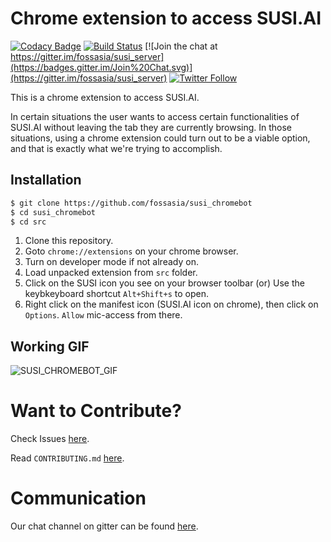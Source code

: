 # Chrome extension to access SUSI.AI

[![Codacy Badge](https://api.codacy.com/project/badge/Grade/98a620d9aed84320ab5d38e03e23a09b)](https://www.codacy.com/app/zamhaq/susi_chromebot?utm_source=github.com&utm_medium=referral&utm_content=fossasia/susi_chromebot&utm_campaign=badger)
[![Build Status](https://travis-ci.org/fossasia/susi_chromebot.svg?branch=master)](https://travis-ci.org/fossasia/susi_chromebot)
[![Join the chat at https://gitter.im/fossasia/susi_server](https://badges.gitter.im/Join%20Chat.svg)](https://gitter.im/fossasia/susi_server)
[![Twitter Follow](https://img.shields.io/twitter/follow/susiai_.svg?style=social&label=Follow&maxAge=2592000?style=flat-square)](https://twitter.com/susiai_)

This is a chrome extension to access SUSI.AI.

In certain situations the user wants to access certain functionalities of SUSI.AI without leaving the tab they are currently browsing. In those situations, using a chrome extension could turn out to be a viable option, and that is exactly what we're trying to accomplish.

## Installation

```sh
$ git clone https://github.com/fossasia/susi_chromebot
$ cd susi_chromebot
$ cd src
```

1. Clone this repository.
2. Goto `chrome://extensions` on your chrome browser.
3. Turn on developer mode if not already on.
4. Load unpacked extension from `src` folder.
5. Click on the SUSI icon you see on your browser toolbar (or) Use the keybkeyboard shortcut ``Alt+Shift+s`` to open. 
6. Right click on the manifest icon (SUSI.AI icon on chrome), then click on `Options`. `Allow`  mic-access from there.

## Working GIF

![SUSI_CHROMEBOT_GIF](susi_chromebot.gif)


# Want to Contribute?

Check Issues [here](https://github.com/fossasia/susi_chromebot/issues).

Read `CONTRIBUTING.md` [here](https://github.com/fossasia/susi_chromebot/blob/master/.github/CONTRIBUTING.md).

# Communication

Our chat channel on gitter can be found [here](https://gitter.im/fossasia/susi_server).
